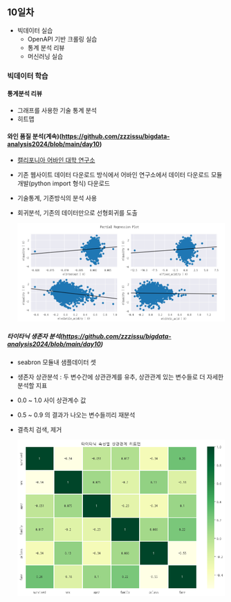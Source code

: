 ## 10일차

- 빅데이터 실습
  - OpenAPI 기반 크롤링 실습
  - 통계 분석 리뷰
  - 머신러닝 실습

### 빅데이터 학습

#### 통계분석 리뷰

- 그래프를 사용한 기술 통계 분석
- 히트맵

#### 와인 품질 분석(계속)(https://github.com/zzzissu/bigdata-analysis2024/blob/main/day10)

- [캘리포니아 어바인 대학 연구소](https://archive.ics.uci.edu/dataset/186/wine+quality)
- 기존 웹사이트 데이터 다운로드 방식에서 어바인 연구소에서 데이터 다운로드 모듈 개발(python import 형식) 다운로드
- 기술통계, 기존방식의 분석 사용
- 회귀분석, 기존의 데이터만으로 선형회귀를 도출

  ![회귀분석시각화](https://raw.githubusercontent.com/zzzissu/bigdata-analysis2024/main/images/ba012.png)

##### 타이타닉 생존자 분석(https://github.com/zzzissu/bigdata-analysis2024/blob/main/day10)

- seabron 모듈내 샘플데이터 셋
- 생존자 상관분석 : 두 변수간에 상관관계를 유추, 상관관계 있는 변수들로 더 자세한 분석할 지표
- 0.0 ~ 1.0 사이 상관계수 값
- 0.5 ~ 0.9 의 결과가 나오는 변수들끼리 재분석
- 결측치 검색, 제거

  ![상관분석히트맵](https://raw.githubusercontent.com/zzzissu/bigdata-analysis2024/main/images/ba014.png)
